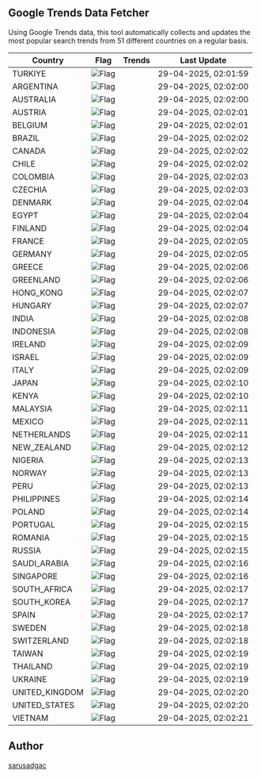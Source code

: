 
## Google Trends Data Fetcher

Using Google Trends data, this tool automatically collects and updates the most popular search trends from 51 different countries on a regular basis.


| Country | Flag | Trends | Last Update |
| --- | --- | --- | --- |
| TURKIYE | ![Flag](https://flagcdn.com/16x12/tr.png) |  | 29-04-2025, 02:01:59 |
| ARGENTINA | ![Flag](https://flagcdn.com/16x12/ar.png) |  | 29-04-2025, 02:02:00 |
| AUSTRALIA | ![Flag](https://flagcdn.com/16x12/au.png) |  | 29-04-2025, 02:02:00 |
| AUSTRIA | ![Flag](https://flagcdn.com/16x12/at.png) |  | 29-04-2025, 02:02:01 |
| BELGIUM | ![Flag](https://flagcdn.com/16x12/be.png) |  | 29-04-2025, 02:02:01 |
| BRAZIL | ![Flag](https://flagcdn.com/16x12/br.png) |  | 29-04-2025, 02:02:02 |
| CANADA | ![Flag](https://flagcdn.com/16x12/ca.png) |  | 29-04-2025, 02:02:02 |
| CHILE | ![Flag](https://flagcdn.com/16x12/cl.png) |  | 29-04-2025, 02:02:02 |
| COLOMBIA | ![Flag](https://flagcdn.com/16x12/co.png) |  | 29-04-2025, 02:02:03 |
| CZECHIA | ![Flag](https://flagcdn.com/16x12/cz.png) |  | 29-04-2025, 02:02:03 |
| DENMARK | ![Flag](https://flagcdn.com/16x12/dk.png) |  | 29-04-2025, 02:02:04 |
| EGYPT | ![Flag](https://flagcdn.com/16x12/eg.png) |  | 29-04-2025, 02:02:04 |
| FINLAND | ![Flag](https://flagcdn.com/16x12/fi.png) |  | 29-04-2025, 02:02:04 |
| FRANCE | ![Flag](https://flagcdn.com/16x12/fr.png) |  | 29-04-2025, 02:02:05 |
| GERMANY | ![Flag](https://flagcdn.com/16x12/de.png) |  | 29-04-2025, 02:02:05 |
| GREECE | ![Flag](https://flagcdn.com/16x12/gr.png) |  | 29-04-2025, 02:02:06 |
| GREENLAND | ![Flag](https://flagcdn.com/16x12/gl.png) |  | 29-04-2025, 02:02:06 |
| HONG_KONG | ![Flag](https://flagcdn.com/16x12/hk.png) |  | 29-04-2025, 02:02:07 |
| HUNGARY | ![Flag](https://flagcdn.com/16x12/hu.png) |  | 29-04-2025, 02:02:07 |
| INDIA | ![Flag](https://flagcdn.com/16x12/in.png) |  | 29-04-2025, 02:02:08 |
| INDONESIA | ![Flag](https://flagcdn.com/16x12/id.png) |  | 29-04-2025, 02:02:08 |
| IRELAND | ![Flag](https://flagcdn.com/16x12/ie.png) |  | 29-04-2025, 02:02:09 |
| ISRAEL | ![Flag](https://flagcdn.com/16x12/il.png) |  | 29-04-2025, 02:02:09 |
| ITALY | ![Flag](https://flagcdn.com/16x12/it.png) |  | 29-04-2025, 02:02:09 |
| JAPAN | ![Flag](https://flagcdn.com/16x12/jp.png) |  | 29-04-2025, 02:02:10 |
| KENYA | ![Flag](https://flagcdn.com/16x12/ke.png) |  | 29-04-2025, 02:02:10 |
| MALAYSIA | ![Flag](https://flagcdn.com/16x12/my.png) |  | 29-04-2025, 02:02:11 |
| MEXICO | ![Flag](https://flagcdn.com/16x12/mx.png) |  | 29-04-2025, 02:02:11 |
| NETHERLANDS | ![Flag](https://flagcdn.com/16x12/nl.png) |  | 29-04-2025, 02:02:11 |
| NEW_ZEALAND | ![Flag](https://flagcdn.com/16x12/nz.png) |  | 29-04-2025, 02:02:12 |
| NIGERIA | ![Flag](https://flagcdn.com/16x12/ng.png) |  | 29-04-2025, 02:02:13 |
| NORWAY | ![Flag](https://flagcdn.com/16x12/no.png) |  | 29-04-2025, 02:02:13 |
| PERU | ![Flag](https://flagcdn.com/16x12/pe.png) |  | 29-04-2025, 02:02:13 |
| PHILIPPINES | ![Flag](https://flagcdn.com/16x12/ph.png) |  | 29-04-2025, 02:02:14 |
| POLAND | ![Flag](https://flagcdn.com/16x12/pl.png) |  | 29-04-2025, 02:02:14 |
| PORTUGAL | ![Flag](https://flagcdn.com/16x12/pt.png) |  | 29-04-2025, 02:02:15 |
| ROMANIA | ![Flag](https://flagcdn.com/16x12/ro.png) |  | 29-04-2025, 02:02:15 |
| RUSSIA | ![Flag](https://flagcdn.com/16x12/ru.png) |  | 29-04-2025, 02:02:15 |
| SAUDI_ARABIA | ![Flag](https://flagcdn.com/16x12/sa.png) |  | 29-04-2025, 02:02:16 |
| SINGAPORE | ![Flag](https://flagcdn.com/16x12/sg.png) |  | 29-04-2025, 02:02:16 |
| SOUTH_AFRICA | ![Flag](https://flagcdn.com/16x12/za.png) |  | 29-04-2025, 02:02:17 |
| SOUTH_KOREA | ![Flag](https://flagcdn.com/16x12/kr.png) |  | 29-04-2025, 02:02:17 |
| SPAIN | ![Flag](https://flagcdn.com/16x12/es.png) |  | 29-04-2025, 02:02:17 |
| SWEDEN | ![Flag](https://flagcdn.com/16x12/se.png) |  | 29-04-2025, 02:02:18 |
| SWITZERLAND | ![Flag](https://flagcdn.com/16x12/ch.png) |  | 29-04-2025, 02:02:18 |
| TAIWAN | ![Flag](https://flagcdn.com/16x12/tw.png) |  | 29-04-2025, 02:02:19 |
| THAILAND | ![Flag](https://flagcdn.com/16x12/th.png) |  | 29-04-2025, 02:02:19 |
| UKRAINE | ![Flag](https://flagcdn.com/16x12/ua.png) |  | 29-04-2025, 02:02:19 |
| UNITED_KINGDOM | ![Flag](https://flagcdn.com/16x12/gb.png) |  | 29-04-2025, 02:02:20 |
| UNITED_STATES | ![Flag](https://flagcdn.com/16x12/us.png) |  | 29-04-2025, 02:02:20 |
| VIETNAM | ![Flag](https://flagcdn.com/16x12/vn.png) |  | 29-04-2025, 02:02:21 |


## Author
 [sarusadgac](https://x.com/sarusadgac)
